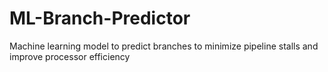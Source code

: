 # ML-Branch-Predictor
Machine learning model to predict branches to minimize pipeline stalls and improve processor efficiency
